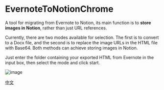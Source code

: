 # EvernoteToNotionChrome

A tool for migrating from Evernote to Notion, its main function is to **store images in Notion**, rather than just URL references.

Currently, there are two modes available for selection. The first is to convert to a Docx file, and the second is to replace the image URLs in the HTML file with Base64. Both methods can achieve storing images in Notion.

Just enter the folder containing your exported HTML from Evernote in the input box, then select the mode and click start.


![image](https://github.com/user-attachments/assets/c82e0d7c-8770-4928-8c0b-5f43d8905543)

[中文](https://zhuanlan.zhihu.com/p/403978229)





